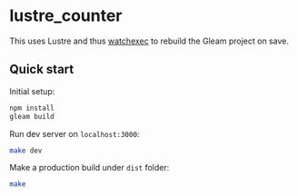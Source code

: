# lustre_counter

This uses Lustre and thus [watchexec](https://github.com/watchexec/watchexec) to rebuild the Gleam project on save.

## Quick start

Initial setup:

```sh
npm install
gleam build
```

Run dev server on `localhost:3000`:

```sh
make dev
```

Make a production build under `dist` folder:

```sh
make
```

